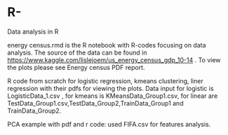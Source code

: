 # R-
Data analysis in R

energy census.rmd is the R notebook with R-codes focusing on data analysis. The source of the data can be found in https://www.kaggle.com/lislejoem/us_energy_census_gdp_10-14 . To view the plots please see Energy census PDF report.

R code from scratch for logistic regression, kmeans clustering, liner regression with their pdfs for viewing the plots. Data input for logistic is LogisticData_1.csv , for kmeans is KMeansData_Group1.csv, for linear are TestData_Group1.csv,TestData_Group2,TrainData_Group1 and TrainData_Group2.

PCA example with pdf and r code: used FIFA.csv for features analysis.

